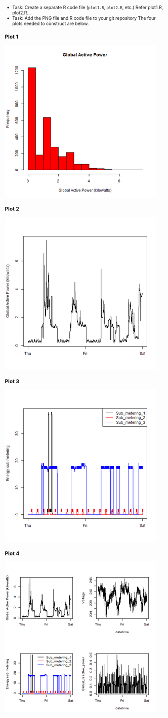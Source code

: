 * Task: Create a separate R code file (`plot1.R`, `plot2.R`, etc.) 
Refer plot1.R, plot2.R...
* Task: Add the PNG file and R code file to your git repository
The four plots needed to construct are below. 
### Plot 1


![plot of chunk unnamed-chunk-2](figure/plot1.png) 


### Plot 2

![plot of chunk unnamed-chunk-3](figure/plot2.png) 


### Plot 3

![plot of chunk unnamed-chunk-4](figure/plot3.png) 


### Plot 4

![plot of chunk unnamed-chunk-5](figure/plot4.png) 

